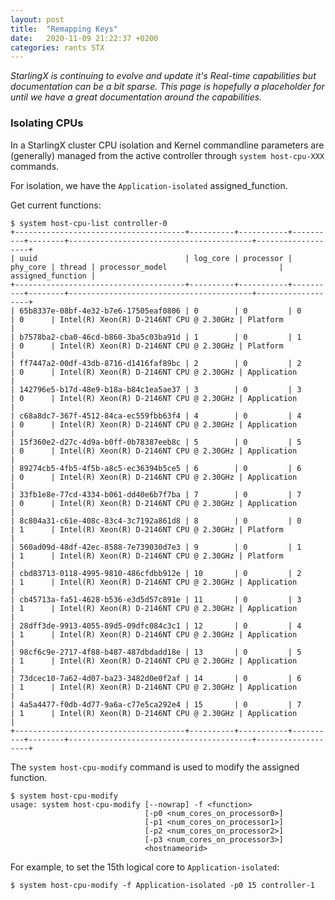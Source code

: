 ```yaml
---
layout: post
title:  "Remapping Keys"
date:   2020-11-09 21:22:37 +0200
categories: rants STX
---
```


_StarlingX is continuing to evolve and update it's Real-time capabilities but documentation can be a bit sparse. This page is hopefully a placeholder for until we have a great documentation around the capabilities._

### Isolating CPUs
In a StarlingX cluster CPU isolation and Kernel commandline parameters are (generally) managed from the active controller through `system host-cpu-XXX` commands.

For isolation, we have the `Application-isolated` assigned_function.

Get current functions:

```console
$ system host-cpu-list controller-0
+--------------------------------------+----------+-----------+----------+--------+-----------------------------------------+-------------------+
| uuid                                 | log_core | processor | phy_core | thread | processor_model                         | assigned_function |
+--------------------------------------+----------+-----------+----------+--------+-----------------------------------------+-------------------+
| 65b8337e-08bf-4e32-b7e6-17505eaf0806 | 0        | 0         | 0        | 0      | Intel(R) Xeon(R) D-2146NT CPU @ 2.30GHz | Platform          |
| b7578ba2-cba0-46cd-b860-3ba5c03ba91d | 1        | 0         | 1        | 0      | Intel(R) Xeon(R) D-2146NT CPU @ 2.30GHz | Platform          |
| ff7447a2-00df-43db-8716-d1416faf89bc | 2        | 0         | 2        | 0      | Intel(R) Xeon(R) D-2146NT CPU @ 2.30GHz | Application       |
| 142796e5-b17d-48e9-b18a-b84c1ea5ae37 | 3        | 0         | 3        | 0      | Intel(R) Xeon(R) D-2146NT CPU @ 2.30GHz | Application       |
| c68a8dc7-367f-4512-84ca-ec559fbb63f4 | 4        | 0         | 4        | 0      | Intel(R) Xeon(R) D-2146NT CPU @ 2.30GHz | Application       |
| 15f360e2-d27c-4d9a-b0ff-0b78387eeb8c | 5        | 0         | 5        | 0      | Intel(R) Xeon(R) D-2146NT CPU @ 2.30GHz | Application       |
| 89274cb5-4fb5-4f5b-a8c5-ec36394b5ce5 | 6        | 0         | 6        | 0      | Intel(R) Xeon(R) D-2146NT CPU @ 2.30GHz | Application       |
| 33fb1e8e-77cd-4334-b061-dd40e6b7f7ba | 7        | 0         | 7        | 0      | Intel(R) Xeon(R) D-2146NT CPU @ 2.30GHz | Application       |
| 8c804a31-c61e-408c-83c4-3c7192a861d8 | 8        | 0         | 0        | 1      | Intel(R) Xeon(R) D-2146NT CPU @ 2.30GHz | Platform          |
| 560ad09d-48df-42ec-8588-7e739030d7e3 | 9        | 0         | 1        | 1      | Intel(R) Xeon(R) D-2146NT CPU @ 2.30GHz | Platform          |
| cbd83713-0118-4995-9810-486cfdbb912e | 10       | 0         | 2        | 1      | Intel(R) Xeon(R) D-2146NT CPU @ 2.30GHz | Application       |
| cb45713a-fa51-4628-b536-e3d5d57c891e | 11       | 0         | 3        | 1      | Intel(R) Xeon(R) D-2146NT CPU @ 2.30GHz | Application       |
| 28dff3de-9913-4055-89d5-09dfc084c3c1 | 12       | 0         | 4        | 1      | Intel(R) Xeon(R) D-2146NT CPU @ 2.30GHz | Application       |
| 98cf6c9e-2717-4f88-b487-487dbdadd18e | 13       | 0         | 5        | 1      | Intel(R) Xeon(R) D-2146NT CPU @ 2.30GHz | Application       |
| 73dcec10-7a62-4d07-ba23-3482d0e0f2af | 14       | 0         | 6        | 1      | Intel(R) Xeon(R) D-2146NT CPU @ 2.30GHz | Application       |
| 4a5a4477-f0db-4d77-9a6a-c77e5ca292e4 | 15       | 0         | 7        | 1      | Intel(R) Xeon(R) D-2146NT CPU @ 2.30GHz | Application       |
+--------------------------------------+----------+-----------+----------+--------+-----------------------------------------+-------------------+

```

The `system host-cpu-modify` command is used to modify the assigned function.

```console
$ system host-cpu-modify
usage: system host-cpu-modify [--nowrap] -f <function>
                              [-p0 <num_cores_on_processor0>]
                              [-p1 <num_cores_on_processor1>]
                              [-p2 <num_cores_on_processor2>]
                              [-p3 <num_cores_on_processor3>]
                              <hostnameorid>
```

For example, to set the 15th logical core to `Application-isolated`:

```console
$ system host-cpu-modify -f Application-isolated -p0 15 controller-1
```

